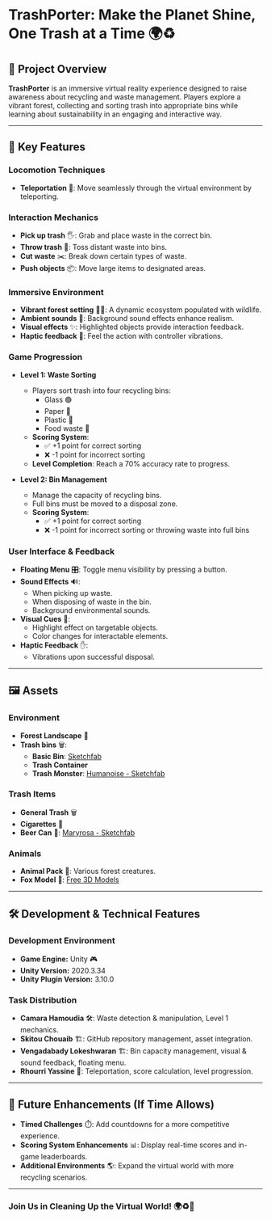 # TrashPorter: Make the Planet Shine, One Trash at a Time 🌍♻️

## 🎯 Project Overview
**TrashPorter** is an immersive virtual reality experience designed to raise awareness about recycling and waste management. Players explore a vibrant forest, collecting and sorting trash into appropriate bins while learning about sustainability in an engaging and interactive way.

---

## 🌟 Key Features

### **Locomotion Techniques**
- **Teleportation** 🚀: Move seamlessly through the virtual environment by teleporting.

### **Interaction Mechanics**
- **Pick up trash** 🖐️: Grab and place waste in the correct bin.
- **Throw trash** 🏹: Toss distant waste into bins.
- **Cut waste** ✂️: Break down certain types of waste.
- **Push objects** 📦: Move large items to designated areas.

### **Immersive Environment**
- **Vibrant forest setting** 🌲🦊: A dynamic ecosystem populated with wildlife.
- **Ambient sounds** 🎵: Background sound effects enhance realism.
- **Visual effects** ✨: Highlighted objects provide interaction feedback.
- **Haptic feedback** 🤲: Feel the action with controller vibrations.

### **Game Progression**
- **Level 1: Waste Sorting**
  - Players sort trash into four recycling bins:
    - Glass 🟢
    - Paper 📄
    - Plastic 🥤
    - Food waste 🍎
  - **Scoring System**:
    - ✅ +1 point for correct sorting
    - ❌ -1 point for incorrect sorting
  - **Level Completion**: Reach a 70% accuracy rate to progress.

- **Level 2: Bin Management**
  - Manage the capacity of recycling bins.
  - Full bins must be moved to a disposal zone.
  - **Scoring System**:
    - ✅ +1 point for correct sorting
    - ❌ -1 point for incorrect sorting or throwing waste into full bins

### **User Interface & Feedback**
- **Floating Menu** 🎛️: Toggle menu visibility by pressing a button.
- **Sound Effects** 🔊:
  - When picking up waste.
  - When disposing of waste in the bin.
  - Background environmental sounds.
- **Visual Cues** 👀:
  - Highlight effect on targetable objects.
  - Color changes for interactable elements.
- **Haptic Feedback** ✋:
  - Vibrations upon successful disposal.

---

## 🖼️ Assets

### **Environment**
- **Forest Landscape** 🌳
- **Trash bins** 🗑️:
  - **Basic Bin**: [Sketchfab](https://sketchfab.com)
  - **Trash Container**
  - **Trash Monster**: [Humanoise - Sketchfab](https://sketchfab.com)

### **Trash Items**
- **General Trash** 🗑️
- **Cigarettes** 🚬
- **Beer Can** 🍺: [Maryrosa - Sketchfab](https://sketchfab.com)

### **Animals**
- **Animal Pack** 🦊: Various forest creatures.
- **Fox Model** 🦊: [Free 3D Models](https://free3d.com)

---

## 🛠️ Development & Technical Features

### **Development Environment**
- **Game Engine:** Unity 🎮
- **Unity Version:** 2020.3.34
- **Unity Plugin Version:** 3.10.0

### **Task Distribution**
- **Camara Hamoudia** 🛠️: Waste detection & manipulation, Level 1 mechanics.
- **Skitou Chouaib** 🏗️: GitHub repository management, asset integration.
- **Vengadabady Lokeshwaran** 🏗️: Bin capacity management, visual & sound feedback, floating menu.
- **Rhourri Yassine** 🚀: Teleportation, score calculation, level progression.

---

## 🎉 Future Enhancements (If Time Allows)
- **Timed Challenges** ⏱️: Add countdowns for a more competitive experience.
- **Scoring System Enhancements** 📊: Display real-time scores and in-game leaderboards.
- **Additional Environments** 🌎: Expand the virtual world with more recycling scenarios.

---

### **Join Us in Cleaning Up the Virtual World! 🌍♻️🚀**

